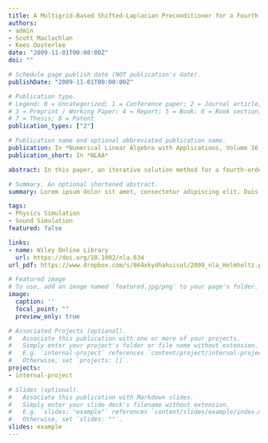 ```yaml
---
title: A Multigrid-Based Shifted-Laplacian Preconditioner for a Fourth-Order Helmholtz Discretization
authors:
- admin
- Scott Maclachlan
- Kees Oosterlee
date: "2009-11-01T00:00:00Z"
doi: ""

# Schedule page publish date (NOT publication's date).
publishDate: "2009-11-01T00:00:00Z"

# Publication type.
# Legend: 0 = Uncategorized; 1 = Conference paper; 2 = Journal article;
# 3 = Preprint / Working Paper; 4 = Report; 5 = Book; 6 = Book section;
# 7 = Thesis; 8 = Patent
publication_types: ["2"]

# Publication name and optional abbreviated publication name.
publication: In *Numerical Linear Algebra with Applications, Volume 16, Issue 8*
publication_short: In *NLAA*

abstract: In this paper, an iterative solution method for a fourth‐order accurate discretization of the Helmholtz equation is presented. The method is a generalization of that presented in (SIAM J. Sci. Comput. 2006; 27:1471–1492), where multigrid was employed as a preconditioner for a Krylov subspace iterative method. The multigrid preconditioner is based on the solution of a second Helmholtz operator with a complex‐valued shift. In particular, we compare preconditioners based on a point‐wise Jacobi smoother with those using an ILU(0) smoother, we compare using the prolongation operator developed by de Zeeuw in (J. Comput. Appl. Math. 1990; 33:1–27) with interpolation operators based on algebraic multigrid principles, and we compare the performance of the Krylov subspace method Bi‐conjugate gradient stabilized with the recently introduced induced dimension reduction method, IDR(s). These three improvements are combined to yield an efficient solver for heterogeneous problems.

# Summary. An optional shortened abstract.
summary: Lorem ipsum dolor sit amet, consectetur adipiscing elit. Duis posuere tellus ac convallis placerat. Proin tincidunt magna sed ex sollicitudin condimentum.

tags:
- Physics Simulation
- Sound Simulation
featured: false

links:
- name: Wiley Online Library
  url: https://doi.org/10.1002/nla.634
url_pdf: https://www.dropbox.com/s/864xkydhahuisul/2009_nla_Helmholtz.pdf?dl=0

# Featured image
# To use, add an image named `featured.jpg/png` to your page's folder. 
image:
  caption: ''
  focal_point: ""
  preview_only: true

# Associated Projects (optional).
#   Associate this publication with one or more of your projects.
#   Simply enter your project's folder or file name without extension.
#   E.g. `internal-project` references `content/project/internal-project/index.md`.
#   Otherwise, set `projects: []`.
projects:
- internal-project

# Slides (optional).
#   Associate this publication with Markdown slides.
#   Simply enter your slide deck's filename without extension.
#   E.g. `slides: "example"` references `content/slides/example/index.md`.
#   Otherwise, set `slides: ""`.
slides: example
---
```


<!--
{{% alert note %}}
Click the *Cite* button above to demo the feature to enable visitors to import publication metadata into their reference management software.
{{% /alert %}}

{{% alert note %}}
Click the *Slides* button above to demo Academic's Markdown slides feature.
{{% /alert %}}

Supplementary notes can be added here, including [code and math](https://sourcethemes.com/academic/docs/writing-markdown-latex/).
-->
